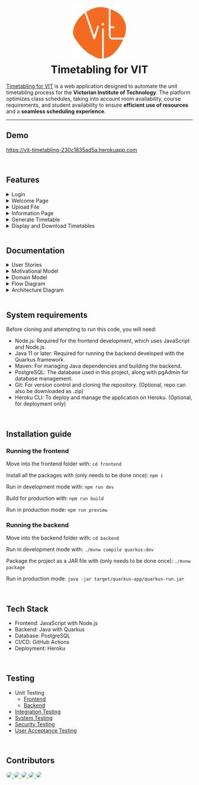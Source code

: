 <h1 align="center">
  <img src="frontend/src/assets/cropped-vit-logo.png" width="150px"/><br/>
  Timetabling for VIT
</h1>

[Timetabling for VIT](https://vit-timetabling-230c1835ad5a.herokuapp.com) is a web application designed to automate the unit timetabling process for the **Victorian Institute of Technology**. The platform optimizes class schedules, taking into account room availability, course requirements, and student availability to ensure **efficient use of resources** and a **seamless scheduling experience**.

<hr/>

## Demo

https://vit-timetabling-230c1835ad5a.herokuapp.com

<br/>


## Features

<details>
  <summary>Login</summary>
  
  * 
</details>
<details>
  <summary>Welcome Page</summary>
  
  * 
</details>
<details>
  <summary>Upload File</summary>
  
  * 
</details>
<details>
  <summary>Information Page</summary>
  
  * 
</details>
<details>
  <summary>Generate Timetable</summary>
  
  * 
</details>
<details>
  <summary>Display and Download Timetables</summary>
  
  * 
</details>

<br/>

## Documentation

<details>
  <summary>User Stories</summary>
  
  * 
</details>
<details>

  <summary>Motivational Model</summary>
  <img src="docs\Motivational Model.png"/><br/>

</details>
<details>

  <summary>Domain Model</summary>
  <img src="docs\Domain Model.png"/><br/>

</details>
<details>

  <summary>Flow Diagram</summary>
  <img src="docs\Flow Diagram.png"/><br/>
  
</details>
<details>

  <summary>Architecture Diagram</summary>
  <img src="docs\Architecture Diagram.png"/><br/>

</details>

<br/>


## System requirements

Before cloning and attempting to run this code, you will need:

- Node.js: Required for the frontend development, which uses JavaScript and Node.js.
- Java 11 or later: Required for running the backend developed with the Quarkus framework.
- Maven: For managing Java dependencies and building the backend.
- PostgreSQL: The database used in this project, along with pgAdmin for database management.
- Git: For version control and cloning the repository. (Optional, repo can also be downloaded as .zip)
- Heroku CLI: To deploy and manage the application on Heroku. (Optional, for deployment only)

<br/>

## Installation guide

### Running the frontend
Move into the frontend folder with:
`cd frontend`

Install all the packages with (only needs to be done once):
`npm i`

Run in development mode with:
`npm run dev`

Build for production with:
`npm run build`

Run in production mode:
`npm run preview`

### Running the backend
Move into the backend folder with:
`cd backend`

Run in development mode with:
`./mvnw compile quarkus:dev`

Package the project as a JAR file with (only needs to be done once):
`./mvnw package`

Run in production mode:
`java -jar target/quarkus-app/quarkus-run.jar`

<br/>

## Tech Stack

- Frontend: JavaScript with Node.js
- Backend: Java with Quarkus
- Database: PostgreSQL
- CI/CD: GitHub Actions
- Deployment: Heroku

<br/>

## Testing

- Unit Testing
  - [Frontend](tests/Unit%20Testing%20(Frontend).pdf)
  - [Backend](tests/Unit%20Testing%20(Backend).pdf)
- [Integration Testing](tests/Integration%20Testing.pdf)
- [System Testing](tests/System%20Testing.pdf)
- [Security Testing](tests/Security%20Testing.pdf)
- [User Acceptance Testing](tests/User%20Acceptance%20Testing.pdf)

<br/>

## Contributors

<a href="https://github.com/dh-giang-vu">
<img style="border-radius: 50%;" src="https://avatars.githubusercontent.com/u/140997148?v=4" width="50px"/>
</a>
<a href="https://github.com/NguyenDonLam">
<img style="border-radius: 50%;" src="https://avatars.githubusercontent.com/u/141087284?v=4" width="50px"/>
</a>
<a href="https://github.com/JackTong24">
<img style="border-radius: 50%;" src="https://avatars.githubusercontent.com/u/161688152?v=4" width="50px"/>
</a>
<a href="https://github.com/FlyingPufferFish">
<img style="border-radius: 50%;" src="https://avatars.githubusercontent.com/u/130119691?v=4" width="50px"/>
</a>
<a href="https://github.com/hotungkhanh">
<img style="border-radius: 50%;" src="https://avatars.githubusercontent.com/u/114287209?v=4" width="50px"/>
</a>
<br/>
